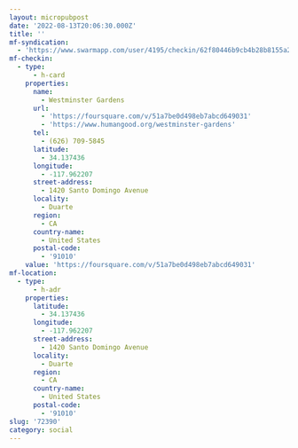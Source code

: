 ```yaml
---
layout: micropubpost
date: '2022-08-13T20:06:30.000Z'
title: ''
mf-syndication:
  - 'https://www.swarmapp.com/user/4195/checkin/62f80446b9cb4b28b8155a26'
mf-checkin:
  - type:
      - h-card
    properties:
      name:
        - Westminster Gardens
      url:
        - 'https://foursquare.com/v/51a7be0d498eb7abcd649031'
        - 'https://www.humangood.org/westminster-gardens'
      tel:
        - (626) 709-5845
      latitude:
        - 34.137436
      longitude:
        - -117.962207
      street-address:
        - 1420 Santo Domingo Avenue
      locality:
        - Duarte
      region:
        - CA
      country-name:
        - United States
      postal-code:
        - '91010'
    value: 'https://foursquare.com/v/51a7be0d498eb7abcd649031'
mf-location:
  - type:
      - h-adr
    properties:
      latitude:
        - 34.137436
      longitude:
        - -117.962207
      street-address:
        - 1420 Santo Domingo Avenue
      locality:
        - Duarte
      region:
        - CA
      country-name:
        - United States
      postal-code:
        - '91010'
slug: '72390'
category: social
---
```

